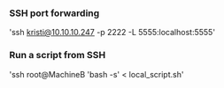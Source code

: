 ### SSH port forwarding ###
'ssh kristi@10.10.10.247 -p 2222 -L 5555:localhost:5555'

 ### Run a script from SSH  ###
'ssh root@MachineB 'bash -s' < local_script.sh'
